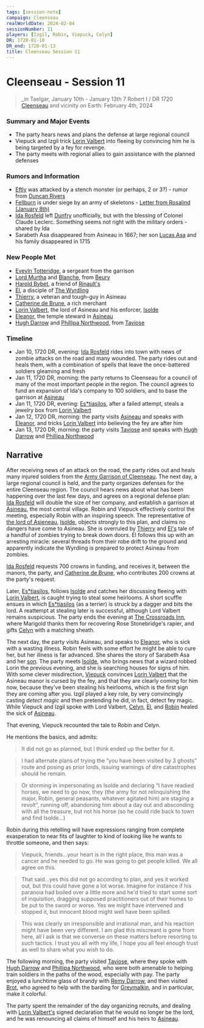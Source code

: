 ```yaml
---
tags: [session-note]
campaign: Cleenseau
realWorldDate: 2024-02-04
sessionNumber: 11
players: [Izgil, Robin, Viepuck, Celyn]
DR: 1720-01-10
DR_end: 1720-01-13
title: Cleenseau Session 11
---
```

# Cleenseau - Session 11
>_in Taelgar, January 10th - January 13th
>7 Robert I / DR 1720
>[Cleenseau](<../../../gazetteer/greater-sembara/sembara/barony-of-aveil/cleenseau-region/cleenseau/cleenseau.md>) and vicinity
>on Earth: February 4th, 2024

### Summary and Major Events

* The party hears news and plans the defense at large regional council
* Viepuck and Izgil trick [Lorin Valbert](<../../../people/sembarans/lorin-valbert.md>) into fleeing by convincing him he is being targeted by a fey for revenge. 
* The party meets with regional allies to gain assistance with the planned defenses

### Rumors and Information

* [Eftly](<../../../gazetteer/greater-sembara/sembara/barony-of-aveil/eftly.md>) was attacked by a stench monster (or perhaps, 2 or 3?) - rumor from [Duncan Rivers](<../../../people/sembarans/duncan-rivers.md>)
* [Fellburn](<../../../gazetteer/greater-sembara/sembara/heartlands/fellburn.md>) is under siege by an army of skeletons - [Letter from Rosalind (January 8th)](<../letters-and-stories/letter-from-rosalind-january-8th.md>)
* [Ida Rosfeld](<../../../people/sembarans/ida-rosfeld.md>) left [Dunfry](<../../../gazetteer/greater-sembara/sembara/western-marches/dunfry.md>) unofficially, but with the blessing of Colonel Claude Leclerc. Something seems not right with the military orders - shared by Ida
* Sarabeth Asa disappeared from Asineau in 1667; her son [Lucas Asa](<../../../people/sembarans/lucas-asa.md>) and his family disappeared in 1715

### New People Met
* [Eveyln Totteridge](<../../../people/sembarans/eveyln-totteridge.md>), a sergeant from the garrison
* [Lord Murtha](<../../../people/sembarans/erick-murtha.md>) and [Blanche](<../../../people/sembarans/blanche.md>), from [Beury](<../../../gazetteer/greater-sembara/sembara/barony-of-aveil/cleenseau-region/beury.md>)
* [Harold Bybet](<../../../people/sembarans/harold-bybet.md>), a friend of [Rinault's](<../../../people/sembarans/rinault-essford.md>)
* [El](<../../../people/sembarans/el.md>), a disciple of [The Wyrdling](<../../../cosmology/gods/incorporeal-gods/mos-numena/the-wyrdling.md>)
* [Thierry](<../../../people/sembarans/thierry.md>), a veteran and tough-guy in Asineau
* [Catherine de Brune](<../../../people/sembarans/catherine-de-brune.md>), a rich merchant
* [Lorin Valbert](<../../../people/sembarans/lorin-valbert.md>), the lord of Asineau and his enforcer, [Isolde](<../../../people/sembarans/isolde.md>)
* [Eleanor](<../../../people/sembarans/eleanor.md>), the temple steward in [Asineau](<../../../gazetteer/greater-sembara/sembara/barony-of-aveil/cleenseau-region/asineau.md>)
* [Hugh Darrow](<../../../people/sembarans/hugh-darrow.md>) and [Phillipa Northwood](<../../../people/sembarans/phillipa-northwood.md>), from [Taviose](<../../../gazetteer/greater-sembara/sembara/barony-of-aveil/cleenseau-region/taviose.md>)

### Timeline
* Jan 10, 1720 DR, evening: [Ida Rosfeld](<../../../people/sembarans/ida-rosfeld.md>) rides into town with news of zombie attacks on the road and many wounded. The party rides out and heals them, with a combination of spells that leave the once-battered soldiers gleaming and fresh
* Jan 11, 1720 DR, morning: the party returns to Cleenseau for a council of many of the most important people in the region. The council agrees to fund an expansion of Ida's company to 100 soldiers, and to base the garrison at [Asineau](<../../../gazetteer/greater-sembara/sembara/barony-of-aveil/cleenseau-region/asineau.md>)
* Jan 11, 1720 DR, evening: [Es*tiasilos](<../../../people/pcs/cleenseau/estiasilos.md>), after a failed attempt, steals a jewelry box from [Lorin Valbert](<../../../people/sembarans/lorin-valbert.md>)
* Jan 12, 1720 DR, morning: the party visits [Asineau](<../../../gazetteer/greater-sembara/sembara/barony-of-aveil/cleenseau-region/asineau.md>) and speaks with [Eleanor](<../../../people/sembarans/eleanor.md>), and tricks [Lorin Valbert](<../../../people/sembarans/lorin-valbert.md>) into believing the fey are after him
* Jan 13, 1720 DR, morning: the party visits [Taviose](<../../../gazetteer/greater-sembara/sembara/barony-of-aveil/cleenseau-region/taviose.md>) and speaks with [Hugh Darrow](<../../../people/sembarans/hugh-darrow.md>) and [Phillipa Northwood](<../../../people/sembarans/phillipa-northwood.md>)
## Narrative

After receiving news of an attack on the road, the party rides out and heals many injured soldiers from the [Army Garrison of Cleenseau](<../../../groups/sembaran-army/army-garrison-of-cleenseau.md>). The next day, a large regional council is held, and the party organizes defenses for the entire Cleenseau region. The council hears news about what has been happening over the last few days, and agrees on a regional defense plan: [Ida Rosfeld](<../../../people/sembarans/ida-rosfeld.md>) will double the size of her company, and establish a garrison at [Asineau](<../../../gazetteer/greater-sembara/sembara/barony-of-aveil/cleenseau-region/asineau.md>), the most central village. Robin and Viepuck effectively control the meeting, especially Robin with an inspiring speech. The representative of [the lord of Asieneau](<../../../people/sembarans/lorin-valbert.md>), [Isolde](<../../../people/sembarans/isolde.md>), objects strongly to this plan, and claims no dangers have come to Asineau. She is overruled by [Thierry](<../../../people/sembarans/thierry.md>) and [El's](<../../../people/sembarans/el.md>) tale of a handful of zombies trying to break down doors. El follows this up with an arresting miracle: several threads from their robe drift to the ground and apparently indicate the Wyrdling is prepared to protect Asineau from zombies. 

[Ida Rosfeld](<../../../people/sembarans/ida-rosfeld.md>) requests 700 crowns in funding, and receives it, between the manors, the party, and [Catherine de Brune](<../../../people/sembarans/catherine-de-brune.md>), who contributes 200 crowns at the party's request.

Later, [Es*tiasilos](<../../../people/pcs/cleenseau/estiasilos.md>), follows [Isolde](<../../../people/sembarans/isolde.md>) and catches her discussing fleeing with [Lorin Valbert](<../../../people/sembarans/lorin-valbert.md>), is caught trying to steal some heirlooms. A short scuffle ensues in which [Es*tiasilos](<../../../people/pcs/cleenseau/estiasilos.md>) (as a terrier) is struck by a dagger and bits the lord. A reattempt at stealing later is successful, although Lord Valbert remains suspicious. The party ends the evening at [The Crossroads Inn](<../../../gazetteer/greater-sembara/sembara/barony-of-aveil/cleenseau-region/cleenseau/the-crossroads-inn.md>), where Marigold thanks them for recovering Rose Stonebridge's rapier, and gifts [Celyn](<../../../people/pcs/cleenseau/celyn.md>) with a matching sheath. 

The next day, the party visits Asineau, and speaks to [Eleanor](<../../../people/sembarans/eleanor.md>), who is sick with a wasting illness. Robin feels with some effort he might be able to cure her, but her illness is far advanced. She shares the story of Sarabeth Asa and her [son](<../../../people/sembarans/lucas-asa.md>). The party meets [Isolde](<../../../people/sembarans/isolde.md>), who brings news that a wizard robbed Lorin the previous evening, and she is searching houses for signs of him. With some clever misdirection, [Viepuck](<../../../people/pcs/cleenseau/viepuck.md>) convinces [Lorin Valbert](<../../../people/sembarans/lorin-valbert.md>) that the Asineau manor is cursed by the fey, and that they are clearly coming for him now, because they've been stealing his heirlooms, which is the first sign they are coming after you. Izgil played a key role, by very convincingly casting *detect magic* and then pretending he did, in fact, detect fey magic.  While Viepuck and Izgil spoke with Lord Valbert, [Celyn](<../../../people/pcs/cleenseau/celyn.md>), [El](<../../../people/sembarans/el.md>), and [Robin](<../../../people/pcs/cleenseau/robin-of-abenfyrd.md>) healed the sick of [Asineau](<../../../gazetteer/greater-sembara/sembara/barony-of-aveil/cleenseau-region/asineau.md>).

That evening, Viepuck recounted the tale to Robin and Celyn.

He mentions the basics, and admits:  

> It did not go as planned, but I think ended up the better for it.   
   
  > I had alternate plans of trying the “you have been visited by 3 ghosts” route and posing as prior lords, issuing warnings of dire catastrophes should he remain.   
  
> Or storming in impersonating as Isolde and declaring “I have readied horses, we need to go now, they (the army for not relinquishing the major, Robin, general peasants, whatever agitated him) are staging a revolt”, running off, abandoning him about a day out and absconding with all the treasure, but not his horse (so he could ride back to town and find Isolde…)

Robin during this retelling will have expressions ranging from complete exasperation to near fits of laughter to kind of looking like he wants to throttle someone, and then says:  
  
> Viepuck, friends...your heart is in the right place, this man was a cancer and he needed to go. He was going to get people killed. We all agree on this.  
  
> That said...yes this did not go according to plan, and yes it worked out, but this could have gone a lot worse. Imagine for instance if his paranoia had boiled over a little more and he'd tried to start some sort of inquisition, dragging supposed practitioners out of their homes to be put to the sword or worse. Yes we might have intervened and stopped it, but innocent blood might well have been spilled.  
  
> This was clearly an irresponsible and irrational man, and his reaction might have been very different. I am glad this miscreant is gone from here, all I ask is that we converse on these matters before resorting to such tactics. I trust you all with my life, I hope you all feel enough trust as well to share what you wish to do.

The following morning, the party visited [Taviose](<../../../gazetteer/greater-sembara/sembara/barony-of-aveil/cleenseau-region/taviose.md>), where they spoke with [Hugh Darrow](<../../../people/sembarans/hugh-darrow.md>) and [Phillipa Northwood](<../../../people/sembarans/phillipa-northwood.md>), who were both amenable to helping train soldiers in the paths of the wood, especially with pay. The party enjoyed a lunchtime glass of brandy with [Remy Darrow](<../../../people/sembarans/remy-darrow.md>), and then visited [Brot](<../../../people/dwarves/brot-starsearcher.md>), who agreed to help with the barding for [Greymalkin](<../../../people/pcs/cleenseau/greymalkin.md>), and in particular, make it colorful.

The party spent the remainder of the day organizing recruits, and dealing with [Lorin Valbert's](<../../../people/sembarans/lorin-valbert.md>) signed declaration that he would no longer be the lord, and he was renouncing all claims of himself and his heirs to [Asineau](<../../../gazetteer/greater-sembara/sembara/barony-of-aveil/cleenseau-region/asineau.md>).